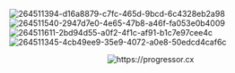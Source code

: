 
![264511394-d16a8879-c7fc-465d-9bcd-6c4328eb2a98](https://github.com/hunterjreid/Progressor.cx/assets/62681404/4a3c91f3-cacc-4a15-aa71-03c66aaf2455)
![264511540-2947d7e0-4e65-47b8-a46f-fa053e0b4009](https://github.com/hunterjreid/Progressor.cx/assets/62681404/9b4a5055-82a9-4e9b-8a81-876473786f46)
![264511611-2bd94d55-a0f2-4f1c-af91-b1c7e97cee4c](https://github.com/hunterjreid/Progressor.cx/assets/62681404/88acb0ee-593a-4dd7-9bd2-f2adb8d04cc9)
![264511345-4cb49ee9-35e9-4072-a0e8-50edcd4caf6c](https://github.com/hunterjreid/Progressor.cx/assets/62681404/bbf19f85-c629-4793-aca2-47b5be55a68f)




<p align="center">
    <img src="https://github.com/hunterjreid/Progressor.cx/assets/62681404/8397d5c4-828e-42bd-a5e5-75628c5a70e5" alt="https://progressor.cx"/>
</p>


